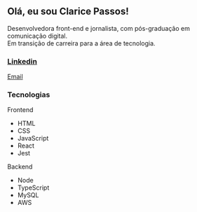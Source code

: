 ## Olá, eu sou Clarice Passos!
Desenvolvedora front-end e jornalista, com pós-graduação em comunicação digital.\
Em transição de carreira para a área de tecnologia.
### [Linkedin](https://www.linkedin.com/in/clarice-passos-a0637310a/)
[Email](claricepassos@gmail.com)

### Tecnologias 
Frontend

- HTML
- CSS
- JavaScript
- React
- Jest

Backend

- Node
- TypeScript
- MySQL
- AWS

<!--
**claricepassos/claricepassos** is a ✨ _special_ ✨ repository because its `README.md` (this file) appears on your GitHub profile.

Here are some ideas to get you started:

- 🔭 I’m currently working on ...
- 🌱 I’m currently learning ...
- 👯 I’m looking to collaborate on ...
- 🤔 I’m looking for help with ...
- 💬 Ask me about ...
- 📫 How to reach me: ...
- 😄 Pronouns: ...
- ⚡ Fun fact: ...
-->
